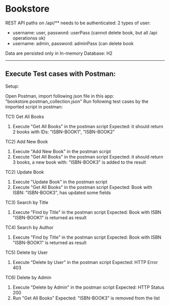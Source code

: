 # Bookstore

REST API paths on /api/** needs to be authenticated:
2 types of user:
- username: user, password: userPass (cannot delete book, but all /api operationss ok)
- username: admin, password: adminPass (can delete book

Data are persisted only in In-memory Database: H2

--------------------------------
Execute Test cases with Postman:
--------------------------------
Setup:

Open Postman, import following json file in this app:
"bookstore.postman_collection.json"
Run following test cases by the imported script in postman:

TC1) Get All Books
1) Execute "Get All Books" in the postman script
   Expected: it should return 2 books with IDs: "ISBN-BOOK1", "ISBN-BOOK2"

TC2) Add New Book
1) Execute "Add New Book" in the postman script
2) Execute "Get All Books" in the postman script
   Expected: it should return 3 books, a new book with: "ISBN-BOOK3" is added to the result

TC2) Update Book
1) Execute "Update Book" in the postman script
2) Execute "Get All Books" in the postman script
   Expected: Book with ISBN: "ISBN-BOOK3", has updated some fields

TC3) Search by Title
1) Execute "Find by Title" in the postman script
   Expected: Book with ISBN "ISBN-BOOK1" is returned as result

TC4) Search by Author
1) Execute "Find by Title" in the postman script
   Expected: Book with ISBN "ISBN-BOOK1" is returned as result

TC5) Delete by User
1) Execute "Delete by User" in the postman script
   Expected: HTTP Error 403

TC6) Delete by Admin
1) Execute "Delete by Admin" in the postman script
   Expected: HTTP Status 200
2) Run "Get All Books"
   Expected: "ISBN-BOOK3" is removed from the list

